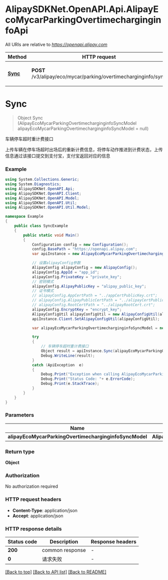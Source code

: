 # AlipaySDKNet.OpenAPI.Api.AlipayEcoMycarParkingOvertimecharginginfoApi

All URIs are relative to *https://openapi.alipay.com*

Method | HTTP request | Description
------------- | ------------- | -------------
[**Sync**](AlipayEcoMycarParkingOvertimecharginginfoApi.md#sync) | **POST** /v3/alipay/eco/mycar/parking/overtimecharginginfo/sync | 车辆停车超时重计费接口


<a name="sync"></a>
# **Sync**
> Object Sync (AlipayEcoMycarParkingOvertimecharginginfoSyncModel alipayEcoMycarParkingOvertimecharginginfoSyncModel = null)

车辆停车超时重计费接口

上传车辆在停车场超时出场后的重新计费信息，将停车动作推进到计费状态，上传信息通过该接口提交到支付宝，支付宝返回对应的信息

### Example
```csharp
using System.Collections.Generic;
using System.Diagnostics;
using AlipaySDKNet.OpenAPI.Api;
using AlipaySDKNet.OpenAPI.Client;
using AlipaySDKNet.OpenAPI.Model;
using AlipaySDKNet.OpenAPI.Util;
using AlipaySDKNet.OpenAPI.Util.Model;

namespace Example
{
    public class SyncExample
    {
        public static void Main()
        {
            Configuration config = new Configuration();
            config.BasePath = "https://openapi.alipay.com";
            var apiInstance = new AlipayEcoMycarParkingOvertimecharginginfoApi(config);

            // 设置alipayConfig参数
            AlipayConfig alipayConfig = new AlipayConfig();
            alipayConfig.AppId = "app_id";
            alipayConfig.PrivateKey = "private_key";
            // 密钥模式
            alipayConfig.AlipayPublicKey = "alipay_public_key";
            // 证书模式
            // alipayConfig.AppCertPath = "../appCertPublicKey.crt";
            // alipayConfig.AlipayPublicCertPath = "../alipayCertPublicKey_RSA2.crt";
            // alipayConfig.RootCertPath = "../alipayRootCert.crt";
            alipayConfig.EncryptKey = "encrypt_key";
            AlipayConfigUtil alipayConfigUtil = new AlipayConfigUtil(alipayConfig);
            apiInstance.Client.SetAlipayConfigUtil(alipayConfigUtil);

            var alipayEcoMycarParkingOvertimecharginginfoSyncModel = new AlipayEcoMycarParkingOvertimecharginginfoSyncModel(); // AlipayEcoMycarParkingOvertimecharginginfoSyncModel |  (optional) 

            try
            {
                // 车辆停车超时重计费接口
                Object result = apiInstance.Sync(alipayEcoMycarParkingOvertimecharginginfoSyncModel);
                Debug.WriteLine(result);
            }
            catch (ApiException  e)
            {
                Debug.Print("Exception when calling AlipayEcoMycarParkingOvertimecharginginfoApi.Sync: " + e.Message );
                Debug.Print("Status Code: "+ e.ErrorCode);
                Debug.Print(e.StackTrace);
            }
        }
    }
}
```

### Parameters

Name | Type | Description  | Notes
------------- | ------------- | ------------- | -------------
 **alipayEcoMycarParkingOvertimecharginginfoSyncModel** | **AlipayEcoMycarParkingOvertimecharginginfoSyncModel**|  | [optional] 

### Return type

**Object**

### Authorization

No authorization required

### HTTP request headers

 - **Content-Type**: application/json
 - **Accept**: application/json


### HTTP response details
| Status code | Description | Response headers |
|-------------|-------------|------------------|
| **200** | common response |  -  |
| **0** | 请求失败 |  -  |

[[Back to top]](#) [[Back to API list]](../README.md#documentation-for-api-endpoints) [[Back to README]](../README.md)

